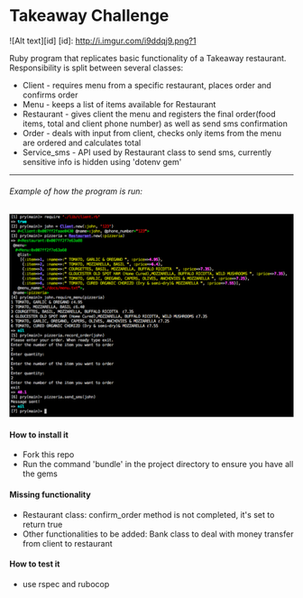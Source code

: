 Takeaway Challenge
==================

![Alt text][id]
[id]: http://i.imgur.com/i9ddqj9.png?1


Ruby program that replicates basic functionality of a Takeaway restaurant. Responsibility is split between several classes:
 - Client - requires menu from a specific restaurant, places order and confirms order
 - Menu - keeps a list of items available for Restaurant
 - Restaurant - gives client the menu and registers the final order(food items, total and client phone number) as well as send sms confirmation
 - Order - deals with input from client, checks only items from the menu are ordered and calculates total
 - Service_sms - API used by Restaurant class to send sms, currently sensitive info is hidden using 'dotenv gem'

 ************************************************************
 ###### Example of how the program is run:

![ScreenShot](https://raw.githubusercontent.com/Corina/takeaway-challenge/master/docs/Screenshot.png)

#### How to install it
- Fork this repo
- Run the command 'bundle' in the project directory to ensure you have all the gems

#### Missing functionality
 - Restaurant class: confirm_order method is not completed, it's set to return true
 - Other functionalities to be added: Bank class to deal with money transfer from client to restaurant

#### How to test it
 - use rspec and rubocop

